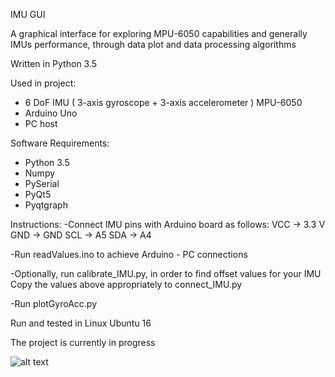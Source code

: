 IMU GUI

A graphical interface for exploring MPU-6050 capabilities and generally IMUs performance, through data plot and 
data processing algorithms

Written in Python 3.5

Used in project: 
- 6 DoF IMU ( 3-axis gyroscope + 3-axis accelerometer ) MPU-6050
- Arduino Uno
- PC host

Software Requirements:
- Python 3.5
- Numpy
- PySerial
- PyQt5
- Pyqtgraph

Instructions:
-Connect IMU pins with Arduino board as follows:
        VCC -> 3.3 V
        GND -> GND
        SCL -> A5
        SDA -> A4
        
-Run readValues.ino to achieve Arduino - PC connections

-Optionally, run calibrate_IMU.py, in order to find offset values for your IMU
 Copy the values above appropriately to connect_IMU.py 
 
-Run plotGyroAcc.py

Run and tested in Linux Ubuntu 16

The project is currently in progress

![alt text](https://github.com/path321/imu_suit/issues/1#issue-515577957) 
